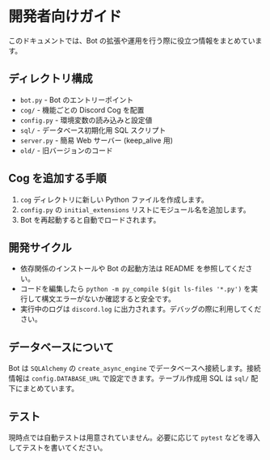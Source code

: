 # 開発者向けガイド

このドキュメントでは、Bot の拡張や運用を行う際に役立つ情報をまとめています。

## ディレクトリ構成

- `bot.py` - Bot のエントリーポイント
- `cog/` - 機能ごとの Discord Cog を配置
- `config.py` - 環境変数の読み込みと設定値
- `sql/` - データベース初期化用 SQL スクリプト
- `server.py` - 簡易 Web サーバー (keep_alive 用)
- `old/` - 旧バージョンのコード

## Cog を追加する手順

1. `cog` ディレクトリに新しい Python ファイルを作成します。
2. `config.py` の `initial_extensions` リストにモジュール名を追加します。
3. Bot を再起動すると自動でロードされます。

## 開発サイクル

- 依存関係のインストールや Bot の起動方法は README を参照してください。
- コードを編集したら `python -m py_compile $(git ls-files '*.py')` を実行して構文エラーがないか確認すると安全です。
- 実行中のログは `discord.log` に出力されます。デバッグの際に利用してください。

## データベースについて

Bot は `SQLAlchemy` の `create_async_engine` でデータベースへ接続します。接続情報は `config.DATABASE_URL` で設定できます。テーブル作成用 SQL は `sql/` 配下にまとめています。

## テスト

現時点では自動テストは用意されていません。必要に応じて `pytest` などを導入してテストを書いてください。
